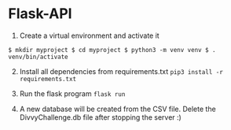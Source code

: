 # Flask-API

1. Create a virtual environment and activate it

`$ mkdir myproject
$ cd myproject
$ python3 -m venv venv
$ . venv/bin/activate`


2. Install all dependencies from requirements.txt
` pip3 install -r requirements.txt `

3. Run the flask program `flask run`
4. A new database will be created from the CSV file. Delete the DivvyChallenge.db file after stopping the server :) 
